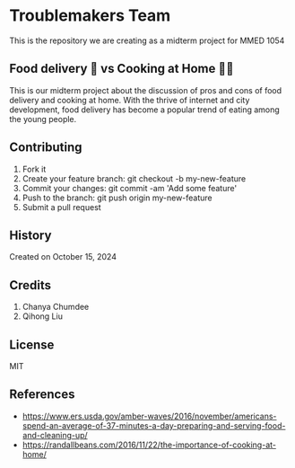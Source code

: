  # Troublemakers Team

 This is the repository we are creating as a midterm project for MMED 1054

 ## **Food delivery 🥡 vs Cooking at Home** 🧑‍🍳
 
 This is our midterm project about the discussion of pros and cons of food delivery and cooking at home. With the thrive of internet and city development, food delivery has become a popular trend of eating among the young people.

## **Contributing**
1. Fork it
2. Create your feature branch: git checkout -b my-new-feature
3. Commit your changes: git commit -am 'Add some feature'
4. Push to the branch: git push origin my-new-feature
5. Submit a pull request 

## **History**
Created on October 15, 2024

## **Credits**
1. Chanya Chumdee
2. Qihong Liu

## **License**
MIT

## **References**
- https://www.ers.usda.gov/amber-waves/2016/november/americans-spend-an-average-of-37-minutes-a-day-preparing-and-serving-food-and-cleaning-up/
- https://randallbeans.com/2016/11/22/the-importance-of-cooking-at-home/